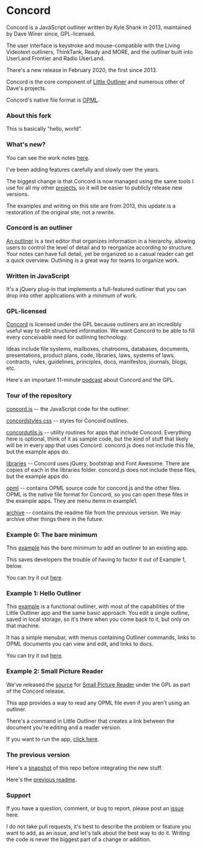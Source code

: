 # Concord

Concord is a JavaScript outliner written by Kyle Shank in 2013, maintained by Dave Winer since, GPL-licensed.  

The user interface is keystroke and mouse-compatible with the Living Videotext outliners, ThinkTank, Ready and MORE, and the outliner built into UserLand Frontier and Radio UserLand. 

There's a new release in February 2020, the first since 2013. 

Concord is the core component of <a href="http://littleoutliner.com/">Little Outliner</a> and numerous other of Dave's projects. 

Concord's native file format is <a href="http://dev.opml.org/">OPML</a>.


### About this fork

This is basically "hello, world".


### What's new?

You can see the work notes <a href="https://github.com/scripting/concord/blob/master/worknotes.md">here</a>. 

I've been adding features carefully and slowly over the years. 

The biggest change is that Concord is now managed using the same tools I use for all my other <a href="https://github.com/scripting?tab=repositories">projects</a>, so it will be easier to publicly release new versions. 

The examples and writing on this site are from 2013, this update is a restoration of the original site, not a rewrite. 

### Concord is an outliner

<a href="http://outlinerhowto.opml.org/">An outliner</a> is a text editor that organizes information in a hierarchy, allowing users to control the level of detail and to reorganize according to structure. Your notes can have full detail, yet be organized so a casual reader can get a quick overview. Outlining is a great way for teams to organize work. 

### Written in JavaScript

It's a jQuery plug-in that implements a full-featured outliner that you can drop into other applications with a minimum of work. 

### GPL-licensed

<a href="https://github.com/scripting/concord">Concord</a> is licensed under the GPL because outliners are an incredibly useful way to edit structured information. We want Concord to be able to fill every conceivable need for outlining technology. 

Ideas include file systems, mailboxes, chatrooms, databases, documents, presentations, product plans, code, libraries, laws, systems of laws, contracts, rules, guidelines, principles, docs, manifestos, journals, blogs, etc. 

Here's an important 11-minute <a href="http://scripting.com/2013/09/17/importantPodcastAboutConcordGpl">podcast</a> about Concord and the GPL.  

### Tour of the repository

<a href="https://github.com/scripting/concord/blob/master/concord.js">concord.js</a> -- the JavaScript code for the outliner.

<a href="https://github.com/scripting/concord/blob/master/concordstyles.css">concordstyles.css</a> -- styles for Concord outlines.

<a href="https://github.com/scripting/concord/blob/master/concordutils.js">concordutils.js</a> -- utility routines for apps that include Concord. Everything here is optional, think of it as sample code, but the kind of stuff that likely will be in every app that uses Concord. concord.js does not include this file, but the example apps do. 

<a href="https://github.com/scripting/concord/tree/master/libraries">libraries</a> -- Concord uses jQuery, bootstrap and Font Awesome. There are copies of each in the libraries folder. concord.js does not include these files, but the example apps do. 

<a href="https://github.com/scripting/concord/tree/master/opml">opml</a> -- contains OPML source code for concord.js and the other files. OPML is the native file format for Concord, so you can open these files in the example apps. They are menu items in example1. 

<a href="https://github.com/scripting/concord/tree/master/archive">archive</a> -- contains the readme file from the previous version. We may archive other things there in the future.

### Example 0: The bare minimum

This <a href="https://github.com/scripting/concord/blob/master/example0/index.html">example</a> has the bare minimum to add an outliner to an existing app.

This saves developers the trouble of having to factor it out of Example 1, below.

You can try it out <a href="http://scripting.com/code/concord/repo/example0/">here</a>. 

### Example 1: Hello Outliner

This <a href="https://github.com/scripting/concord/tree/master/example1/index.html">example</a> is a functional outliner, with most of the capabilities of the Little Outliner app and the same basic approach. You edit a single outline, saved in local storage, so it's there when you come back to it, but only on that machine.

It has a simple menubar, with menus containing Outliner commands, links to OPML documents you can view and edit, and links to docs.

You can try it out <a href="http://scripting.com/code/concord/repo/example1/">here</a>.

### Example 2: Small Picture Reader

We've released the <a href="https://github.com/scripting/concord/blob/master/example2/index.html">source</a> for <a href="http://docs.fargo.io/fargo/reader">Small Picture Reader</a> under the GPL as part of the Concord release.

This app provides a way to read any OPML file even if you aren't using an outliner.

There's a command in Little Outliner that creates a link between the document you're editing and a reader version.

If you want to run the app, <a href="http://scripting.com/code/concord/repo/example2/">click here</a>.

### The previous version

Here's a <a href="http://scripting.com/2020/02/13/concord-master.zip">snapshot</a> of this repo before integrating the new stuff. 

Here's the <a href="https://github.com/scripting/concord/blob/master/archive/readme2013.md">previous readme</a>. 

### Support

If you have a question, comment, or bug to report, please post an <a href="https://github.com/scripting/concord/issues">issue</a> here. 

I do not take pull requests, it's best to describe the problem or feature you want to add, as an issue, and let's talk about the best way to do it. Writing the code is never the biggest part of a change or addition. 

